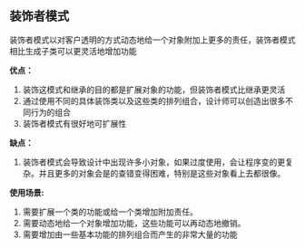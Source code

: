 ## 装饰者模式

装饰者模式以对客户透明的方式动态地给一个对象附加上更多的责任，装饰者模式相比生成子类可以更灵活地增加功能

**优点：**

1. 装饰这模式和继承的目的都是扩展对象的功能，但装饰者模式比继承更灵活
2. 通过使用不同的具体装饰类以及这些类的排列组合，设计师可以创造出很多不同行为的组合
3. 装饰者模式有很好地可扩展性

**缺点：**

1. 装饰者模式会导致设计中出现许多小对象，如果过度使用，会让程序变的更复杂。并且更多的对象会是的查错变得困难，特别是这些对象看上去都很像。

**使用场景:**

1. 需要扩展一个类的功能或给一个类增加附加责任。
2. 需要动态地给一个对象增加功能，这些功能可以再动态地撤销。
3. 需要增加由一些基本功能的排列组合而产生的非常大量的功能
